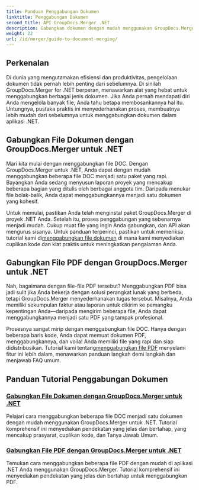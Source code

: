 ```yaml
---
title: Panduan Penggabungan Dokumen
linktitle: Penggabungan Dokumen
second_title: API GroupDocs.Merger .NET
description: Gabungkan dokumen dengan mudah menggunakan GroupDocs.Merger untuk .NET. Jelajahi tutorial langkah demi langkah tentang cara menggabungkan file DOC dan PDF secara efektif.
weight: 22
url: /id/merger/guide-to-document-merging/
---
```

## Perkenalan

Di dunia yang mengutamakan efisiensi dan produktivitas, pengelolaan dokumen tidak pernah lebih penting dari sebelumnya. Di sinilah GroupDocs.Merger for .NET berperan, menawarkan alat yang hebat untuk menggabungkan berbagai jenis dokumen. Jika Anda pernah mendapati diri Anda mengelola banyak file, Anda tahu betapa membosankannya hal itu. Untungnya, pustaka praktis ini menyederhanakan proses, membuatnya lebih mudah dari sebelumnya untuk menggabungkan dokumen dalam aplikasi .NET.

## Gabungkan File Dokumen dengan GroupDocs.Merger untuk .NET

Mari kita mulai dengan menggabungkan file DOC. Dengan GroupDocs.Merger untuk .NET, Anda dapat dengan mudah menggabungkan beberapa file DOC menjadi satu paket yang rapi. Bayangkan Anda sedang menyusun laporan proyek yang mencakup beberapa bagian yang ditulis oleh berbagai anggota tim. Daripada menukar file bolak-balik, Anda dapat menggabungkannya menjadi satu dokumen yang kohesif. 

 Untuk memulai, pastikan Anda telah menginstal paket GroupDocs.Merger di proyek .NET Anda. Setelah itu, proses penggabungan yang sebenarnya menjadi mudah. Cukup muat file yang ingin Anda gabungkan, dan API akan mengurus sisanya. Untuk panduan terperinci, pastikan untuk memeriksa tutorial kami di[menggabungkan file dokumen](./merge-document-files/) di mana kami menyediakan cuplikan kode dan kiat praktis untuk meningkatkan pengalaman Anda.

## Gabungkan File PDF dengan GroupDocs.Merger untuk .NET

Nah, bagaimana dengan file-file PDF tersebut? Menggabungkan PDF bisa jadi sulit jika Anda bekerja dengan solusi perangkat lunak yang berbeda, tetapi GroupDocs.Merger menyederhanakan tugas tersebut. Misalnya, Anda memiliki sekumpulan faktur atau laporan untuk dikirim ke pemangku kepentingan Anda—daripada mengirim beberapa file, Anda dapat menggabungkannya menjadi satu PDF yang tampak profesional.

 Prosesnya sangat mirip dengan menggabungkan file DOC. Hanya dengan beberapa baris kode, Anda dapat memuat dokumen PDF, menggabungkannya, dan voila! Anda memiliki file yang rapi dan siap didistribusikan. Tutorial kami tentang[menggabungkan file PDF](./merge-pdf-files/) menyelami fitur ini lebih dalam, menawarkan panduan langkah demi langkah dan menjawab FAQ umum.

## Panduan Tutorial Penggabungan Dokumen
### [Gabungkan File Dokumen dengan GroupDocs.Merger untuk .NET](./merge-document-files/)
Pelajari cara menggabungkan beberapa file DOC menjadi satu dokumen dengan mudah menggunakan GroupDocs.Merger untuk .NET. Tutorial komprehensif ini menyediakan pendekatan yang jelas dan bertahap, yang mencakup prasyarat, cuplikan kode, dan Tanya Jawab Umum.
### [Gabungkan File PDF dengan GroupDocs.Merger untuk .NET](./merge-pdf-files/)
Temukan cara menggabungkan beberapa file PDF dengan mudah di aplikasi .NET Anda menggunakan GroupDocs.Merger. Tutorial komprehensif ini menyediakan pendekatan yang jelas dan bertahap untuk menggabungkan PDF.